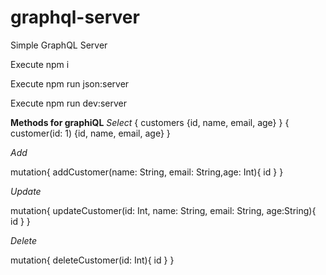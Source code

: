 # graphql-server
Simple GraphQL Server

Execute npm i

Execute npm run json:server

Execute npm run dev:server

**Methods for graphiQL**
*Select*
{ customers {id, name, email, age} }
{ customer(id: 1) {id, name, email, age} }


*Add*

mutation{ addCustomer(name: String, email: String,age: Int){ id } }


*Update*


mutation{ updateCustomer(id: Int, name: String, email: String, age:String){ id } }


*Delete*

mutation{ deleteCustomer(id: Int){ id } }